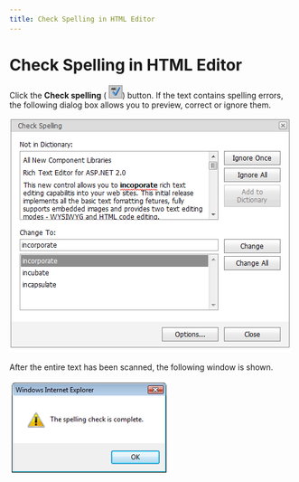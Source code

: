 ```yaml
---
title: Check Spelling in HTML Editor
---
```

# Check Spelling in HTML Editor
Click the **Check spelling** ( ![ASPxHtmlEditor-Buttons-CheckSpelling](../../../images/img8903.png)) button. If the text contains spelling errors, the following dialog box allows you to preview, correct or ignore them.

![ASPxHtmlEditor-CheckSpellingDialog](../../../images/img8912.png)

After the entire text has been scanned, the following window is shown.

![ASPxHtmlEditor-CheckSpellingCompleteWindow](../../../images/img8913.png)